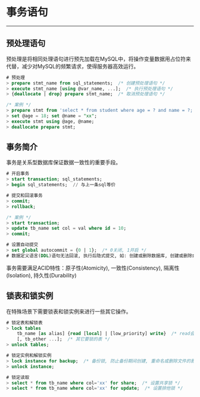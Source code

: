# 事务语句
---

## 预处理语句

预处理是将相同处理语句进行预先加载在MySQL中，将操作变量数据用占位符来代替，减少对MySQL的频繁请求，使得服务器高效运行。

```sql
# 预处理
> prepare stmt_name from sql_statements;  /* 创建预处理语句 */
> execute stmt_name [using @var_name, ...];  /* 执行预处理语句 */
> {deallocate | drop} prepare stmt_name;  /* 取消预处理语句 */

/* 案例 */
> prepare stmt from 'select * from student where age = ? and name = ?;';
> set @age = 18; set @name = "xx";
> execute stmt using @age, @name;
> deallocate prepare stmt;
```

## 事务简介

事务是关系型数据库保证数据一致性的重要手段。

```sql
# 开启事务
> start transaction; sql_statements;
> begin sql_statements;  // 与上一条sql等价

# 提交和回滚事务
> commit;
> rollback;

/* 案例 */
> start transaction;
> update tb_name set col = val where id = 10;
> commit;

# 设置自动提交
> set global autocommit = {0 | 1};  /* 0关闭, 1开启 */
# 数据定义语言(DDL)语句无法回滚, 执行后隐式提交, 如: 创建或删除数据库, 创建或删除或更改表, 存储例程的语句
```

事务需要满足ACID特性：原子性(Atomicity), 一致性(Consistency), 隔离性(Isolation), 持久性(Durability)

## 锁表和锁实例

在特殊场景下需要锁表和锁实例来进行一些其它操作。

```sql
# 锁定表和解锁表
> lock tables 
    tb_name [as alias] {read [local] | [low_priority] write}  /* read会话可读不可写, write会话可读可写, 非会话的表不可操作 */
    [, tb_other ...];  /* 其它要锁的表 */
> unlock tables;  

# 锁定实例和解锁实例
> lock instance for backup;  /* 备份锁, 防止备份期间创建, 重命名或删除文件的影响, 锁期间允许DML */
> unlock instance;

# 锁定读取
> select * from tb_name where col='xx' for share;  /* 设置共享锁 */
> select * from tb_name where col='xx' for update;  /* 设置排他锁 */
```
